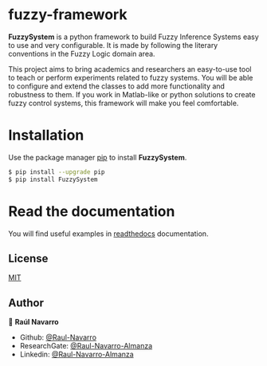 # fuzzy-framework

**FuzzySystem** is a python framework to build Fuzzy Inference Systems easy to use and very configurable. It is made by following the literary conventions in the Fuzzy Logic domain area.

This project aims to bring academics and researchers an easy-to-use tool to teach or perform experiments related to fuzzy systems. You will be able to configure and extend the classes to add more functionality and robustness to them. If you work in Matlab-like or python solutions to create fuzzy control systems, this framework will make you feel comfortable.


# Installation

Use the package manager [pip](https://pip.pypa.io/en/stable/) to install **FuzzySystem**.

```bash
$ pip install --upgrade pip
$ pip install FuzzySystem
```
   

# Read the documentation

You will find useful examples in [readthedocs](https://fuzzy-framework.readthedocs.io/en/latest/) documentation.


## License
[MIT](https://choosealicense.com/licenses/mit/)

## Author

👤 **Raúl Navarro**

- Github: [@Raul-Navarro](https://github.com/Raul-Navarro)
- ResearchGate: [@Raul-Navarro-Almanza](https://www.researchgate.net/profile/Raul-Navarro-Almanza)
- Linkedin: [@Raul-Navarro-Almanza](https://www.linkedin.com/in/raul-navarro-almanza/)



